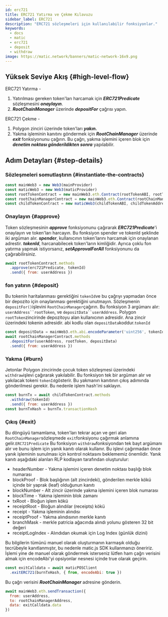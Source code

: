 ```yaml
---
id: erc721
title: ERC721 Yatırma ve Çekme Kılavuzu
sidebar_label: ERC721
description: "ERC721 sözleşmeleri için kullanılabilir fonksiyonlar."
keywords:
  - docs
  - matic
  - erc721
  - deposit
  - withdraw
image: https://matic.network/banners/matic-network-16x9.png
---
```


## Yüksek Seviye Akış {#high-level-flow}

ERC721 Yatırma -

1. Yatırılması gereken token'ları harcamak için **_ERC721Predicate_** sözleşmesini **_onaylayın_**.
2. **_RootChainManager_** üzerinde **_depositFor_** çağrısı yapın.

ERC721 Çekme -

1. Polygon zinciri üzerinde token'ları **_yakın._**
2. Yakma işleminin kanıtını göndermek için **_RootChainManager_** üzerinde **_exit_** fonksiyonunu çağırın. Bu çağrı, yakma işlemini içeren blok için **_denetim noktası gönderildikten sonra_** yapılabilir.

## Adım Detayları {#step-details}

### Sözleşmeleri somutlaştırın {#instantiate-the-contracts}
```js
const mainWeb3 = new Web3(mainProvider)
const maticWeb3 = new Web3(maticProvider)
const rootTokenContract = new mainWeb3.eth.Contract(rootTokenABI, rootTokenAddress)
const rootChainManagerContract = new mainWeb3.eth.Contract(rootChainManagerABI, rootChainManagerAddress)
const childTokenContract = new maticWeb3(childTokenABI, childTokenAddress)
```

### Onaylayın {#approve}
Token sözleşmesinin **_approve_** fonksiyonunu çağırarak **_ERC721Predicate_**'i onaylayın ve token'ları harcayın. Bu fonksiyon spender ve tokenId şeklinde iki argüman alır. **_spender_**, kullanıcının token'larını harcamak için onaylanan adrestir. **_tokenId_**, harcanabilecek token'ların kimliğidir. Ayrıca çoklu fon yatırma yapmak istiyorsanız, **_setApprovalForAll_** fonksiyonunu da çağırabilirsiniz.
```js
await rootTokenContract.methods
  .approve(erc721Predicate, tokenId)
  .send({ from: userAddress })
```

### fon yatırın {#deposit}
Bu tokenin haritalanması gerektiğini `tokenId`ve bu çağrıyı yapmadan önce bir depozito için onaylanması gerektiğini unutmayın.   Sözleşmenin `depositFor()`işlevini `RootChainManager`çağırın. Bu fonksiyon 3 argümanı alır: `userAddress``rootToken`, ve `depositData``userAddress`. Polygon `rootToken`zincirinde depozitoyu alan kullanıcının adresidir. Ana zincir üzerindeki tokenin adresidir. abi kodlu olan `depositData`koddur.`tokenId`
```js
const depositData = mainWeb3.eth.abi.encodeParameter('uint256', tokenId)
await rootChainManagerContract.methods
  .depositFor(userAddress, rootToken, depositData)
  .send({ from: userAddress })
```

### Yakma {#burn}
Jetonlar Polygon zincirinde çocuk token sözleşmesi üzerindeki `withdraw`işlevi çağırarak yakılabilir. Bu fonksiyon tek bir argüman alır ve yakılacak tokeni `tokenId`gösterir. Bu yakmanın kanıtının çıkış adımında gönderilmesi gerekir. Bu nedenle işlem hash'ini saklayın.
```js
const burnTx = await childTokenContract.methods
  .withdraw(tokenId)
  .send({ from: userAddress })
const burnTxHash = burnTx.transactionHash
```

### Çıkış {#exit}
Bu döngüyü tamamlama, token'ları tekrar açan ve geri alan `RootChainManager`sözleşmede `exit`fonksiyonu çağırmak anlamına gelir.`ERC721Predicate` Bu fonksiyon `withdraw`fonksiyondan tek bayt argümanı alır ve bunu işlem için yanık kanıtı olarak kullanır. Bu işlevi çağırmadan önce yanık işleminin sunulması için kontrol noktasını beklememiz önemlidir. Yanık kanıtı aşağıdaki alanları RLP kodlayan tarafından oluşturulur:

- headerNumber - Yakma işlemini içeren denetim noktası başlığı blok numarası
- blockProof - Blok başlığının (alt zincirdeki), gönderilen merkle kökü içinde bir yaprak (leaf) olduğunun kanıtı
- blockNumber - Alt zincir üzerinde yakma işlemini içeren blok numarası
- blockTime - Yakma işleminin blok zamanı
- txRoot - Bloğun işlem kökü
- receiptRoot - Bloğun alındılar (receipts) kökü
- receipt - Yakma işleminin alındısı
- receiptProof - Yakma alındısının merkle kanıtı
- branchMask - merkle patricia ağacında alındı yolunu gösteren 32 bit değeri
- receiptLogIndex - Alındıdan okumak için Log Index (günlük dizini)

Bu bilgilerin tümünü manuel olarak oluşturmanın karmaşık olduğu tecrübeyle kanıtlanmıştır, bu nedenle matic.js SDK kullanmanızı öneririz. İşlemi yine de manuel olarak göndermek isterseniz lütfen ham çağrı verisini almak için encodeAbi'yi opsiyonlar nesnesi içinde true olarak geçirin.

```js
const exitCalldata = await maticPOSClient
  .exitERC721(burnTxHash, { from, encodeAbi: true })
```

Bu çağrı verisini **_RootChainManager_** adresine gönderin.
```js
await mainWeb3.eth.sendTransaction({
  from: userAddress,
  to: rootChainManagerAddress,
  data: exitCalldata.data
})
```

